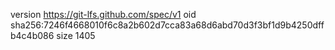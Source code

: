 version https://git-lfs.github.com/spec/v1
oid sha256:7246f4668010f6c8a2b602d7cca83a68d6abd70d3f3bf1d9b4250dffb4c4b086
size 1405
